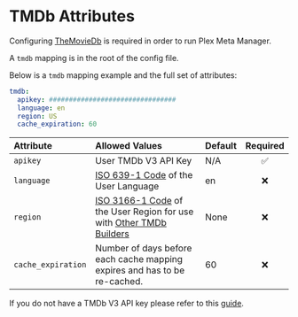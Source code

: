 # TMDb Attributes

Configuring [TheMovieDb](https://www.themoviedb.org/) is required in order to run Plex Meta Manager. 

A `tmdb` mapping is in the root of the config file.

Below is a `tmdb` mapping example and the full set of attributes:
```yaml
tmdb:
  apikey: ################################
  language: en
  region: US
  cache_expiration: 60
```

| Attribute          | Allowed Values                                                                                                                                                                    | Default | Required |
|:-------------------|:----------------------------------------------------------------------------------------------------------------------------------------------------------------------------------|:--------|:--------:|
| `apikey`           | User TMDb V3 API Key                                                                                                                                                              | N/A     | &#9989;  |
| `language`         | [ISO 639-1 Code](https://en.wikipedia.org/wiki/List_of_ISO_639-1_codes) of the User Language                                                                                      | en      | &#10060; |
| `region`           | [ISO 3166-1 Code](https://en.wikipedia.org/wiki/ISO_3166-1#Current_codes) of the User Region for use with [Other TMDb Builders](../builders/tmdb/#other-tmdb-builders) | None    | &#10060; |
| `cache_expiration` | Number of days before each cache mapping expires and has to be re-cached.                                                                                                         | 60      | &#10060; |

If you do not have a TMDb V3 API key please refer to this [guide](https://developers.themoviedb.org/3/getting-started/introduction).
